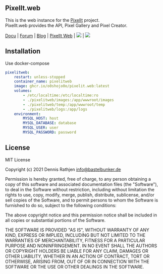 ## PixelIt.web

This is the web instance for the [PixelIt](https://github.com/o0shojo0o/PixelIt) project.  
PixelIt.web provides the API, Pixel Gallery and Pixel Creator.  
  
[Docu](https://docs.bastelbunker.de/pixelit/tools.html#pixel-creator) |
[Forum](https://github.com/o0shojo0o/PixelIt/discussions) |
[Blog](https://www.bastelbunker.de/pixel-it/) |
[PixelIt Web](https://pixelit.bastelbunker.de/PixelGallery) |
[![](https://img.shields.io/endpoint?style=flat&url=https%3A%2F%2Frunkit.io%2Fdamiankrawczyk%2Ftelegram-badge%2Fbranches%2Fmaster%3Furl%3Dhttps%3A%2F%2Ft.me%2Fpixelitdisplay)](https://t.me/pixelitdisplay) |
[![](https://img.shields.io/discord/558849582377861122?logo=discord)](https://discord.gg/JHE9P9zczW)

## Installation

Use docker-compose

```yml
pixelitweb:
    restart: unless-stopped
    container_name: pixelitweb
    image: ghcr.io/o0shojo0o/pixelit.web:latest
    volumes:
        - /etc/localtime:/etc/localtime:ro
        - ./pixelitweb/images:/app/wwwroot/images
        - ./pixelitweb/temp:/app/wwwroot/temp
        - ./pixelitweb/logs:/app/logs
    environment:
        MYSQL_HOST: host
        MYSQL_DATABASE: database
        MYSQL_USER: user
        MYSQL_PASSWORD: password
```

## License

MIT License

Copyright (c) 2021 Dennis Rathjen <info@bastelbunker.de>

Permission is hereby granted, free of charge, to any person obtaining a copy
of this software and associated documentation files (the "Software"), to deal
in the Software without restriction, including without limitation the rights
to use, copy, modify, merge, publish, distribute, sublicense, and/or sell
copies of the Software, and to permit persons to whom the Software is
furnished to do so, subject to the following conditions:

The above copyright notice and this permission notice shall be included in all
copies or substantial portions of the Software.

THE SOFTWARE IS PROVIDED "AS IS", WITHOUT WARRANTY OF ANY KIND, EXPRESS OR
IMPLIED, INCLUDING BUT NOT LIMITED TO THE WARRANTIES OF MERCHANTABILITY,
FITNESS FOR A PARTICULAR PURPOSE AND NONINFRINGEMENT. IN NO EVENT SHALL THE
AUTHORS OR COPYRIGHT HOLDERS BE LIABLE FOR ANY CLAIM, DAMAGES OR OTHER
LIABILITY, WHETHER IN AN ACTION OF CONTRACT, TORT OR OTHERWISE, ARISING FROM,
OUT OF OR IN CONNECTION WITH THE SOFTWARE OR THE USE OR OTHER DEALINGS IN THE
SOFTWARE.
